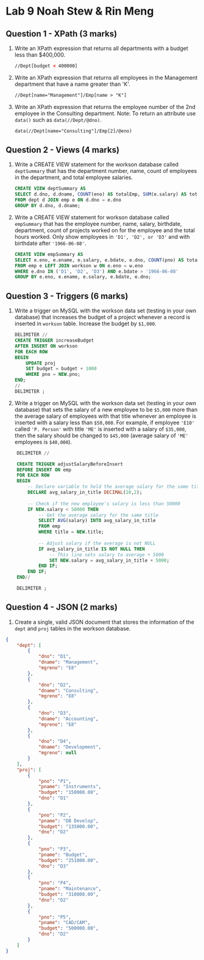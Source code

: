 # Lab 9 Noah Stew & Rin Meng

## Question 1 - XPath (3 marks)

1. Write an XPath expression that returns all departments with a budget less than $400,000.

    ```xml
    //Dept[budget < 400000]
    ```


2. Write an XPath expression that returns all employees in the Management department that have a name greater than 'K'.

    ```xml
    //Dept[name="Management"]/Emp[name > "K"]
    ```

3. Write an XPath expression that returns the employee number of the 2nd employee in the Consulting department. Note: To return an attribute use `data()` such as `data(//Dept/@dno)`.

    ```xml
    data(//Dept[name="Consulting"]/Emp[2]/@eno)
    ```

## Question 2 - Views (4 marks)

1. Write a CREATE VIEW statement for the workson database called `deptSummary` that has the department number, name, count of employees in the department, and total employee salaries.

    ```sql
    CREATE VIEW deptSummary AS
    SELECT d.dno, d.dname, COUNT(eno) AS totalEmp, SUM(e.salary) AS totalSalary
    FROM dept d JOIN emp e ON d.dno = e.dno
    GROUP BY d.dno, d.dname;
    ```

2. Write a CREATE VIEW statement for workson database called `empSummary` that has the employee number, name, salary, birthdate, department, count of projects worked on for the employee and the total hours worked. Only show employees in `'D1', 'D2', or 'D3'` and with birthdate after `'1966-06-08'`.

    ```sql
    CREATE VIEW empSummary AS
    SELECT e.eno, e.ename, e.salary, e.bdate, e.dno, COUNT(pno) AS totalProj, SUM(hours) AS totalHours
    FROM emp e LEFT JOIN workson w ON e.eno = w.eno
    WHERE e.dno IN ('D1', 'D2', 'D3') AND e.bdate > '1966-06-08'
    GROUP BY e.eno, e.ename, e.salary, e.bdate, e.dno;
    ```

## Question 3 - Triggers (6 marks)

1. Write a trigger on MySQL with the workson data set (testing in your own database) that increases the budget of a project whenever a record is inserted in `workson` table. Increase the budget by `$1,000`.

    ```sql
    DELIMITER //
    CREATE TRIGGER increaseBudget
    AFTER INSERT ON workson
    FOR EACH ROW
    BEGIN
        UPDATE proj
        SET budget = budget + 1000
        WHERE pno = NEW.pno;
    END;
    //
    DELIMITER ;
    ```

2. Write a trigger on MySQL with the workson data set (testing in your own database) that sets the salary of a new employee to be `$5,000` more than the average salary of employees with that title whenever an employee is inserted with a salary less than `$50,000`. For example, if employee `'E10'` called `'P. Person'` with title `'ME'` is inserted with a salary of `$35,000`, then the salary should be changed to `$45,000` (average salary of `'ME'` employees is `$40,000`).

```sql
    DELIMITER //

    CREATE TRIGGER adjustSalaryBeforeInsert
    BEFORE INSERT ON emp
    FOR EACH ROW
    BEGIN
        -- Declare variable to hold the average salary for the same title
        DECLARE avg_salary_in_title DECIMAL(10,2);
        
        -- Check if the new employee's salary is less than 50000
        IF NEW.salary < 50000 THEN
            -- Get the average salary for the same title
            SELECT AVG(salary) INTO avg_salary_in_title
            FROM emp
            WHERE title = NEW.title;
            
            -- Adjust salary if the average is not NULL
            IF avg_salary_in_title IS NOT NULL THEN
                -- This line sets salary to average + 5000
                SET NEW.salary = avg_salary_in_title + 5000; 
            END IF;
        END IF;
    END//

    DELIMITER ;
```

## Question 4 - JSON (2 marks)

1. Create a single, valid JSON document that stores the information of the `dept` and `proj` tables in the workson database.

```json
{
    "dept": [
        {
            "dno": "D1",
            "dname": "Management",
            "mgreno": "E8"
        },
        {
            "dno": "D2",
            "dname": "Consulting",
            "mgreno": "E8"
        },
        {
            "dno": "D3",
            "dname": "Accounting",
            "mgreno": "E8"
        },
        {
            "dno": "D4",
            "dname": "Development",
            "mgreno": null
        }
    ],
    "proj": [
        {
            "pno": "P1",
            "pname": "Instruments",
            "budget": "150000.00",
            "dno": "D1"
        },
        {
            "pno": "P2",
            "pname": "DB Develop",
            "budget": "135000.00",
            "dno": "D2"
        },
        {
            "pno": "P3",
            "pname": "Budget",
            "budget": "251000.00",
            "dno": "D3"
        },
        {
            "pno": "P4",
            "pname": "Maintenance",
            "budget": "310000.00",
            "dno": "D2"
        },
        {
            "pno": "P5",
            "pname": "CAD/CAM",
            "budget": "500000.00",
            "dno": "D2"
        }
    ]
}
```
